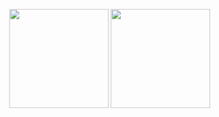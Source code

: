 <div>
 <a href="https://github.com/lauriciodev"></a>
      <img height="180em" src="https://github-readme-stats.vercel.app/api?username=lauricioweb&show_icons=true&theme=dark&include_all_commits=true&count_private=true"/>
      <img height="180em"  src="https://github-readme-stats.vercel.app/api/top-langs/?username=lauricioweb&layout=compact&langs_count=7&theme=dark"/>
 </div>
